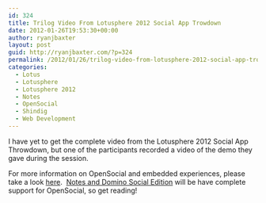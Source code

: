 ```yaml
---
id: 324
title: Trilog Video From Lotusphere 2012 Social App Trowdown
date: 2012-01-26T19:53:30+00:00
author: ryanjbaxter
layout: post
guid: http://ryanjbaxter.com/?p=324
permalink: /2012/01/26/trilog-video-from-lotusphere-2012-social-app-trowdown/
categories:
  - Lotus
  - Lotusphere
  - Lotusphere 2012
  - Notes
  - OpenSocial
  - Shindig
  - Web Development
---
```

I have yet to get the complete video from the Lotusphere 2012 Social App Throwdown, but one of the participants recorded a video of the demo they gave during the session.

For more information on OpenSocial and embedded experiences, please take a look <a href="http://docs.opensocial.org" target="_blank">here</a>.  <a href="http://edbrill.com/ebrill/edbrill.nsf/dx/lotusphere-2012-lotus-notesdomino-social-edition" target="_blank">Notes and Domino Social Edition</a> will be have complete support for OpenSocial, so get reading!

<span class="youtube"></span>